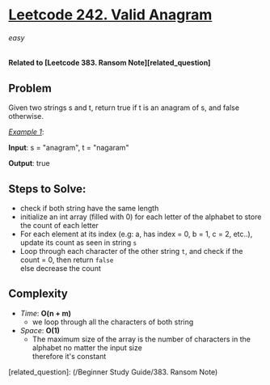 # [Leetcode 242. Valid Anagram][Link]

###### easy

#### Related to [Leetcode 383. Ransom Note][related_question]

## Problem
Given two strings s and t, return true if t is an anagram of s, and false otherwise.

<ins>_Example 1_</ins>:

**Input**: s = "anagram", t = "nagaram"

**Output**: true

## Steps to Solve:
- check if both string have the same length
- initialize an int array (filled with 0) for each letter of the alphabet to store the count of each letter 
- For each element at its index (e.g: a, has index = 0, b = 1, c = 2, etc..), update its count as seen in string `s`
- Loop through each character of the other string `t`, and check if the count = 0, then return `false` \
  else decrease the count


## Complexity

- *Time*: __O(n + m)__
  - we loop through all the characters of both string
- *Space*: __O(1)__
  - The maximum size of the array is the number of characters in the alphabet no matter the input size\
    therefore it's constant


    







[Link]: https://leetcode.com/problems/valid-anagram/description/
[related_question]: (/Beginner Study Guide/383. Ransom Note)